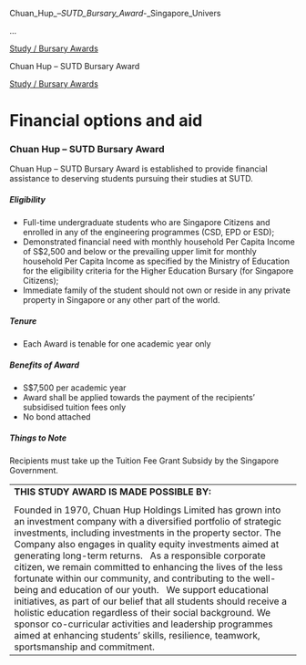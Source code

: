 Chuan_Hup_–_SUTD_Bursary_Award_-_Singapore_Univers



…

 [Study / Bursary Awards](/admissions/undergraduate/financing-options-and-aid/financial-aid/study-bursary-awards) 

Chuan Hup – SUTD Bursary Award

[Study / Bursary Awards](https://www.sutd.edu.sg/admissions/undergraduate/financing-options-and-aid/financial-aid/study-bursary-awards)

Financial options and aid
=========================

### Chuan Hup – SUTD Bursary Award




Chuan Hup – SUTD Bursary Award is established to provide financial assistance to deserving students pursuing their studies at SUTD.






##### **Eligibility**




* Full-time undergraduate students who are Singapore Citizens and enrolled in any of the engineering programmes (CSD, EPD or ESD);
* Demonstrated financial need with monthly household Per Capita Income of S$2,500 and below or the prevailing upper limit for monthly household Per Capita Income as specified by the Ministry of Education for the eligibility criteria for the Higher Education Bursary (for Singapore Citizens);
* Immediate family of the student should not own or reside in any private property in Singapore or any other part of the world.



##### **Tenure**




* Each Award is tenable for one academic year only




##### **Benefits of Award**




* S$7,500 per academic year
* Award shall be applied towards the payment of the recipients’ subsidised tuition fees only
* No bond attached



##### **Things to Note**



Recipients must take up the Tuition Fee Grant Subsidy by the Singapore Government.




|  |
| --- |
| **THIS STUDY AWARD IS MADE POSSIBLE BY:** |
|  |
| Founded in 1970, Chuan Hup Holdings Limited has grown into an investment company with a diversified portfolio of strategic investments, including investments in the property sector. The Company also engages in quality equity investments aimed at generating long-term returns.   As a responsible corporate citizen, we remain committed to enhancing the lives of the less fortunate within our community, and contributing to the well-being and education of our youth.   We support educational initiatives, as part of our belief that all students should receive a holistic education regardless of their social background. We sponsor co-curricular activities and leadership programmes aimed at enhancing students’ skills, resilience, teamwork, sportsmanship and commitment. |

